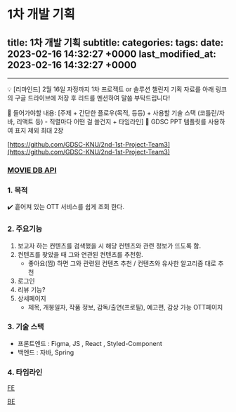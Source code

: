 # 1차 개발 기획
title: 1차 개발 기획
subtitle: 
categories: 
tags: 
date: 2023-02-16 14:32:27 +0000
last_modified_at: 2023-02-16 14:32:27 +0000
---

---

<aside>
💡 [리마인드]
2월 16일 자정까지 1차 프로젝트 or 솔루션 챌린지 기획 자료를 아래 링크의 구글 드라이브에 저장 후 리드를 멘션하여 말씀 부탁드립니다!

📍 들어가야할 내용:
[주제 + 간단한 플로우(목적, 등등) + 사용할 기술 스택 (코틀린/자바, 리액트 등) - 직렬마다 어떤 걸 쓸건지 + 타임라인]
📍 GDSC PPT 템플릿를 사용하여 표지 제외 최대 2장

</aside>

[https://github.com/GDSC-KNU/2nd-1st-Project-Team3](https://github.com/GDSC-KNU/2nd-1st-Project-Team3)

### [MOVIE DB API](https://developers.themoviedb.org/3/movies/get-movie-details)

### 1. 목적

<aside>
✔️  흩어져 있는 OTT 서비스를 쉽게 조회 한다.

</aside>

### 2. 주요기능

1. 보고자 하는 컨텐츠를 검색했을 시 해당 컨텐츠와 관련 정보가 뜨도록 함.
2. 컨텐츠를 찾았을 때 그와 연관된 컨텐츠를 추천함.
    - 좋아요(찜) 하면 그와 관련된 컨텐츠 추천 / 컨텐츠와 유사한 알고리즘 대로 추천
3. 로그인
4. 리뷰 기능?
5. 상세페이지
    - 제목, 개봉일자, 작품 정보, 감독/출연(프로필), 예고편, 감상 가능 OTT페이지

### 3. 기술 스택

- 프론트엔드 : Figma, JS , React , Styled-Component
- 백엔드 :  자바, Spring

### 4. 타임라인

[FE ](https://www.notion.so/13db43fec8874397adac737c304abcfc)

[BE](https://www.notion.so/be2098e9f21e4ab09746e569a51a2cd4)